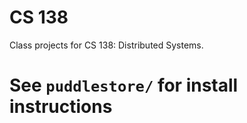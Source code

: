 # CS 138

Class projects for CS 138: Distributed Systems.

# See `puddlestore/` for install instructions